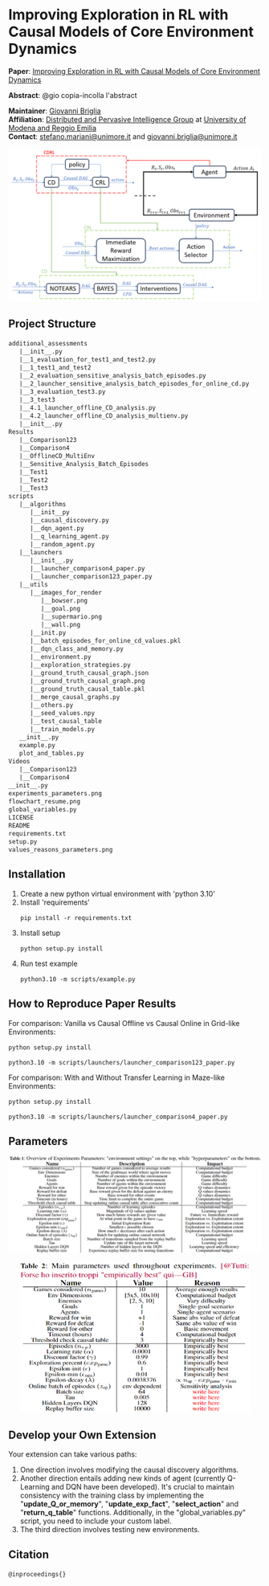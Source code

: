 # Improving Exploration in RL with Causal Models of Core Environment Dynamics
**Paper**: [Improving Exploration in RL with Causal Models of Core Environment Dynamics]( https://www.ecai2024.eu/calls/main-track)

**Abstract**: @gio copia-incolla l'abstract

**Maintainer**: [Giovanni Briglia](https://github.com/Giovannibriglia)  
**Affiliation**: [Distributed and Pervasive Intelligence Group](https://dipi-unimore.netlify.app/) at [University of Modena and Reggio Emilia](https://www.unimore.it/)  
**Contact**: [stefano.mariani@unimore.it](mailto:stefano.mariani@unimore.it) and [giovanni.briglia@unimore.it](mailto:giovanni.briglia@unimore.it)

![flowchart_resume](flowchart_resume.png)

## Project Structure

```
additional_assessments
   |__init__.py
   |__1_evaluation_for_test1_and_test2.py
   |__1_test1_and_test2
   |__2_evaluation_sensitive_analysis_batch_episodes.py
   |__2_launcher_sensitive_analysis_batch_episodes_for_online_cd.py
   |__3_evaluation_test3.py
   |__3_test3
   |__4.1_launcher_offline_CD_analysis.py
   |__4.2_launcher_offline_CD_analysis_multienv.py
   |__init__.py
Results
   |__Comparison123
   |__Comparison4
   |__OfflineCD_MultiEnv
   |__Sensitive_Analysis_Batch_Episodes
   |__Test1
   |__Test2
   |__Test3
scripts
   |__algorithms
      |__init__py
      |__causal_discovery.py
      |__dqn_agent.py
      |__q_learning_agent.py
      |__random_agent.py
   |__launchers
      |__init__.py
      |__launcher_comparison4_paper.py
      |__launcher_comparison123_paper.py
   |__utils
      |__images_for_render
         |__bowser.png
         |__goal.png
         |__supermario.png
         |__wall.png
      |__init.py
      |__batch_episodes_for_online_cd_values.pkl
      |__dqn_class_and_memory.py
      |__environment.py
      |__exploration_strategies.py
      |__ground_truth_causal_graph.json
      |__ground_truth_causal_graph.png
      |__ground_truth_causal_table.pkl
      |__merge_causal_graphs.py
      |__others.py
      |__seed_values.npy
      |__test_causal_table
      |__train_models.py
   __init__.py
   example.py
   plot_and_tables.py
Videos
   |__Comparison123
   |__Comparison4
__init__.py
experiments_parameters.png
flowchart_resume.png
global_variables.py
LICENSE
README
requirements.txt
setup.py
values_reasons_parameters.png
```

## Installation
1. Create a new python virtual environment with 'python 3.10'
2. Install 'requirements'
   ```
   pip install -r requirements.txt
   ```
3. Install setup
   ```
   python setup.py install
   ```
4. Run test example
   ```
   python3.10 -m scripts/example.py
   ```
## How to Reproduce Paper Results
   For comparison: Vanilla vs Causal Offline vs Causal Online in Grid-like Environments:
   ```
   python setup.py install
   ```
   ```
   python3.10 -m scripts/launchers/launcher_comparison123_paper.py
   ```
   For comparison: With and Without Transfer Learning in Maze-like Environments:
   ```
   python setup.py install
   ```
   ```
   python3.10 -m scripts/launchers/launcher_comparison4_paper.py
   ```

## Parameters
![experiments_parameters](experiments_parameters.png)
<p align="center">
  <img width="460" height="300" src=values_reasons_parameters.png>
</p>

## Develop your Own Extension
Your extension can take various paths:
1) One direction involves modifying the causal discovery algorithms.
2) Another direction entails adding new kinds of agent (currently Q-Learning and DQN have been developed). It's crucial to maintain consistency with the training class by implementing the "__update_Q_or_memory__", "__update_exp_fact__", "__select_action__" and "__return_q_table__" functions. Additionally, in the "global_variables.py" script, you need to include your custom label.
3) The third direction involves testing new environments.

## Citation  
```
@inproceedings{}
```

